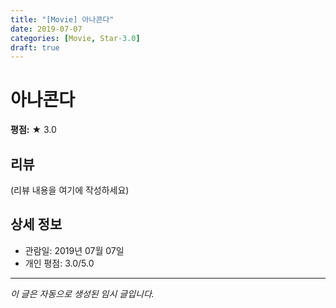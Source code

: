 ```yaml
---
title: "[Movie] 아나콘다"
date: 2019-07-07
categories: [Movie, Star-3.0]
draft: true
---
```


# 아나콘다

**평점:** ★ 3.0

## 리뷰

(리뷰 내용을 여기에 작성하세요)

## 상세 정보

- 관람일: 2019년 07월 07일
- 개인 평점: 3.0/5.0

---

*이 글은 자동으로 생성된 임시 글입니다.*
